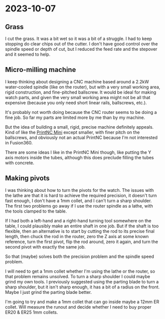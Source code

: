 # 2023-10-07

## Grass

I cut the grass. It was a bit wet so it was a bit of a struggle. I had to keep stopping do clear chips out of the cutter.
I don't have good control over the spindle speed or depth of cut, but I reduced the feed rate and the stepover and it seemed
to help.

## Micro-milling machine

I keep thinking about designing a CNC machine based around a 2.2kW water-cooled spindle (like on the router),
but with a very small working area, rigid construction, and fine-pitched ballscrew. It would be ideal for making
watch parts, and given the very small working area might not be all that expensive (because you only need short
linear rails, ballscrews, etc.).

It's probably not worth doing because the CNC router seems to be doing a fine job. So far my parts are limited more
by me than by my machine.

But the idea of building a small, rigid, precise machine definitely appeals. Kind of like the [PrintNC Mini](https://printncmini.com/)
except smaller, with finer pitch on the ballscrews, and obviously not an actual PrintNC because I'm not interested
in Fusion360.

There are some ideas I like in the PrintNC Mini though, like putting the Y axis motors inside the tubes, although
this does preclude filling the tubes with concrete.

## Making pivots

I was thinking about how to turn the pivots for the watch. The issues with the lathe are that it is hard to achieve
the required precision, it doesn't turn fast enough, I don't have a 1mm collet, and I can't turn
a sharp shoulder. The first two problems go away if I use the router spindle as a lathe, with the tools clamped to the table.

If I had both a left-hand and a right-hand turning tool somewhere on the table, I could plausibly make an entire
shaft in one job. But if the shaft is too flexible, then an alternative is to start by cutting the rod to its precise
final length, then chuck the rod in the router, zero the Z axis at some known reference, turn the first pivot,
flip the rod around, zero it again, and turn the second pivot with exactly the same job.

So that (maybe) solves both the precision problem and the spindle speed problem.

I will need to get a 1mm collet whether I'm using the lathe or the router, so that problem remains unsolved.
To turn a sharp shoulder I could maybe grind my own tools. I previously suggested using the parting blade to
turn a sharp shoulder, but it isn't sharp enough, it has a bit of a radius on the front. Maybe I just grind
the parting blade better.

I'm going to try and make a 1mm collet that can go inside maybe a 12mm ER collet. Will measure the runout and
decide whether I need to buy proper ER20 & ER25 1mm collets.

